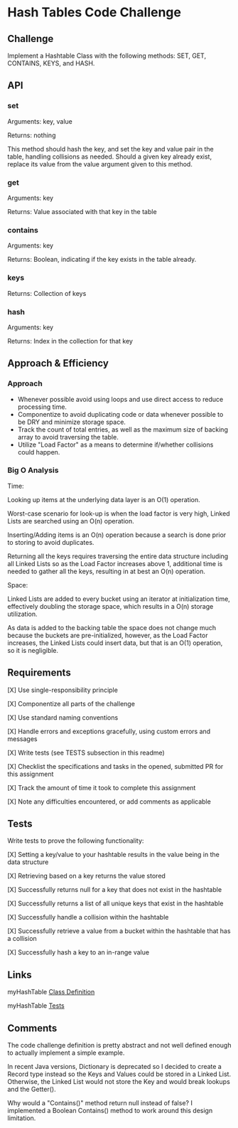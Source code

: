 # Hash Tables Code Challenge

## Challenge

Implement a Hashtable Class with the following methods: SET, GET, CONTAINS, KEYS, and HASH.

## API

### set

Arguments: key, value

Returns: nothing

This method should hash the key, and set the key and value pair in the table, handling collisions as needed.
Should a given key already exist, replace its value from the value argument given to this method.

### get

Arguments: key

Returns: Value associated with that key in the table

### contains

Arguments: key

Returns: Boolean, indicating if the key exists in the table already.

### keys

Returns: Collection of keys

### hash

Arguments: key

Returns: Index in the collection for that key

## Approach & Efficiency

<!-- What approach did you take? Why? What is the Big O space/time for this approach? -->
### Approach

- Whenever possible avoid using loops and use direct access to reduce processing time.
- Componentize to avoid duplicating code or data whenever possible to be DRY and minimize storage space.
- Track the count of total entries, as well as the maximum size of backing array to avoid traversing the table.
- Utilize "Load Factor" as a means to determine if/whether collisions could happen.

### Big O Analysis

Time:

Looking up items at the underlying data layer is an O(1) operation.

Worst-case scenario for look-up is when the load factor is very high, Linked Lists are searched using an O(n) operation.

Inserting/Adding items is an O(n) operation because a search is done prior to storing to avoid duplicates.

Returning all the keys requires traversing the entire data structure including all Linked Lists so as the Load Factor
increases above 1, additional time is needed to gather all the keys, resulting in at best an O(n) operation.

Space:

Linked Lists are added to every bucket using an iterator at initialization time, effectively doubling the storage space,
which results in a O(n) storage utilization.

As data is added to the backing table the space does not change much because the buckets are pre-initialized, however,
as the Load Factor increases, the Linked Lists could insert data, but that is an O(1) operation, so it is negligible.

## Requirements

[X] Use single-responsibility principle

[X] Componentize all parts of the challenge

[X] Use standard naming conventions

[X] Handle errors and exceptions gracefully, using custom errors and messages

[X] Write tests (see TESTS subsection in this readme)

[X] Checklist the specifications and tasks in the opened, submitted PR for this assignment

[X] Track the amount of time it took to complete this assignment

[X] Note any difficulties encountered, or add comments as applicable

## Tests

Write tests to prove the following functionality:

[X] Setting a key/value to your hashtable results in the value being in the data structure

[X] Retrieving based on a key returns the value stored

[X] Successfully returns null for a key that does not exist in the hashtable

[X] Successfully returns a list of all unique keys that exist in the hashtable

[X] Successfully handle a collision within the hashtable

[X] Successfully retrieve a value from a bucket within the hashtable that has a collision

[X] Successfully hash a key to an in-range value

## Links

myHashTable [Class Definition](../../lib/src/main/java/myHashTable/MyHashtable.java)

myHashTable [Tests](../../lib/src/test/java/myHashTable/myHashTablePackageTests.java)

## Comments

The code challenge definition is pretty abstract and not well defined enough to actually implement a simple example.

In recent Java versions, Dictionary is deprecated so I decided to create a Record type instead so the Keys and Values
could be stored in a Linked List. Otherwise, the Linked List would not store the Key and would break lookups and the
Getter().

Why would a "Contains()" method return null instead of false? I implemented a Boolean Contains() method to work around
this design limitation.
